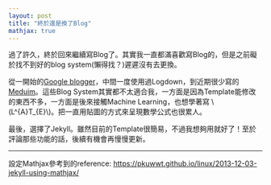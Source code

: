 ```yaml
---
layout: post
title: "終於還是換了Blog"
mathjax: true
---
```

過了許久，終於回來繼續寫Blog了。其實我一直都滿喜歡寫Blog的，但是之前礙於找不到好的blog system(懶得找？)遲遲沒有去更換。

從一開始的[Google blogger](https://jielite.blogspot.com/)，中間一度使用過Logdown，到近期很少寫的[Meduim](https://medium.com/@jiehanchen/)。這些Blog System其實都不太適合我，一方面是因為Template能修改的東西不多，一方面是後來接觸Machine Learning，也想學著寫 \\(L^{A}T_{E}\\)。把一直用貼圖的方式來呈現數學公式也很累人。

最後，選擇了Jekyll。雖然目前的Template很簡易，不過我想夠用就好了！至於評論那些功能的話，後續有機會再慢慢更新。

---

設定Mathjax參考到的reference: <https://pkuwwt.github.io/linux/2013-12-03-jekyll-using-mathjax/>